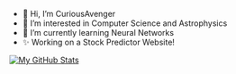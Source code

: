 - 👋 Hi, I’m CuriousAvenger 
- 👀 I’m interested in Computer Science and Astrophysics
- 🌱 I’m currently learning Neural Networks
- ✨ Working on a Stock Predictor Website!

[![My GitHub Stats](https://github-readme-stats.vercel.app/api/?username=CuriousAvenger&count_private=true&theme=tokyonight&showicons=true)]()
<!-- [![My GitHub Language Stats](https://github-readme-stats.vercel.app/api/top-langs/?username=CuriousAvenger&langs_count=5&theme=tokyonight)]() -->
